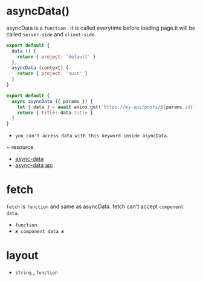 
# asyncData()

asyncData is a `function` . it is called everytime before loading page.it will be called `server-side` and `client-side`.

```js
export default {
  data () {
    return { project: 'default' }
  },
  asyncData (context) {
    return { project: 'nuxt' }
  }
}
```

```js
export default {
  async asyncData ({ params }) {
    let { data } = await axios.get(`https://my-api/posts/${params.id}`)
    return { title: data.title }
  }
}
```

* `you can't access data with this keyword inside asyncData`.

~ resource

* [async-data](https://nuxtjs.org/guide/async-data)
* [async-data api](https://nuxtjs.org/api)

# fetch

`fetch` is  `function` and same as asyncData. fetch can't accept `component data`.

* `function`
* `✘ component data ✘ `

# layout

* `string` , `function`
